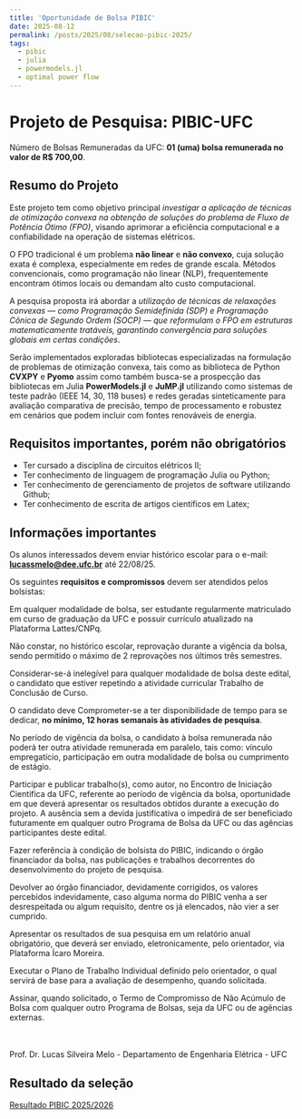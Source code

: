 ```yaml
---
title: 'Oportunidade de Bolsa PIBIC'
date: 2025-08-12
permalink: /posts/2025/08/selecao-pibic-2025/
tags:
  - pibic
  - julia
  - powermodels.jl
  - optimal power flow
---
```


# Projeto de Pesquisa: PIBIC-UFC

Número de Bolsas Remuneradas da UFC: **01 (uma) bolsa remunerada no valor de R$ 700,00**.

## Resumo do Projeto

Este projeto tem como objetivo principal *investigar a aplicação de técnicas de otimização convexa na obtenção de soluções do problema de Fluxo de Potência Ótimo (FPO)*, visando aprimorar a eficiência computacional e a confiabilidade na operação de sistemas elétricos.

O FPO tradicional é um problema **não linear** e **não convexo**, cuja solução exata é complexa, especialmente em redes de grande escala. Métodos convencionais, como programação não linear (NLP), frequentemente encontram ótimos locais ou demandam alto custo computacional.

A pesquisa proposta irá abordar a *utilização de técnicas de relaxações convexas — como Programação Semidefinida (SDP) e Programação Cônica de Segundo Ordem (SOCP) — que reformulam o FPO em estruturas matematicamente tratáveis, garantindo convergência para soluções globais em certas condições*.

Serão implementados exploradas bibliotecas especializadas na formulação de problemas de otimização convexa, tais como as biblioteca de Python **CVXPY** e **Pyomo** assim como também busca-se a prospecção das bibliotecas em Julia **PowerModels.jl** e **JuMP.jl** utilizando como sistemas de teste padrão (IEEE 14, 30, 118 buses) e redes geradas sinteticamente para avaliação comparativa de precisão, tempo de processamento e robustez em cenários que podem incluir com fontes renováveis de energia.

## Requisitos importantes, porém não obrigatórios

- Ter cursado a disciplina de circuitos elétricos II;
- Ter conhecimento de linguagem de programação Julia ou Python;
- Ter conhecimento de gerenciamento de projetos de software utilizando Github;
- Ter conhecimento de escrita de artigos científicos em Latex;

## Informações importantes

Os alunos interessados devem enviar histórico escolar para o e-mail: **lucassmelo@dee.ufc.br** até 22/08/25.

Os seguintes **requisitos e compromissos** devem ser atendidos pelos bolsistas:

Em qualquer modalidade de bolsa, ser estudante regularmente matriculado em curso de graduação da UFC e possuir currículo atualizado na Plataforma Lattes/CNPq.

Não constar, no histórico escolar, reprovação durante a vigência da bolsa, sendo permitido o máximo de 2 reprovações nos últimos três semestres.

Considerar-se-á inelegível para qualquer modalidade de bolsa deste edital, o candidato que estiver repetindo a atividade curricular Trabalho de Conclusão de Curso.

O candidato deve Comprometer-se a ter disponibilidade de tempo para se dedicar, **no mínimo, 12 horas semanais às atividades de pesquisa**.

No período de vigência da bolsa, o candidato à bolsa remunerada não poderá ter outra atividade remunerada em paralelo, tais como: vínculo empregatício, participação em outra modalidade de bolsa ou cumprimento de estágio.

Participar e publicar trabalho(s), como autor, no Encontro de Iniciação Científica da UFC, referente ao período de vigência da bolsa, oportunidade em que deverá apresentar os resultados obtidos durante a execução do projeto. A ausência sem a devida justificativa o impedirá de ser beneficiado futuramente em qualquer outro Programa de Bolsa da UFC ou das agências participantes deste edital.

Fazer referência à condição de bolsista do PIBIC, indicando o órgão financiador da bolsa, nas publicações e trabalhos decorrentes do desenvolvimento do projeto de pesquisa.

Devolver ao órgão financiador, devidamente corrigidos, os valores percebidos indevidamente, caso alguma norma do PIBIC venha a ser desrespeitada ou algum requisito, dentre os já elencados, não vier a ser cumprido.

Apresentar os resultados de sua pesquisa em um relatório anual obrigatório, que deverá ser enviado, eletronicamente, pelo orientador, via Plataforma Ícaro Moreira.

Executar o Plano de Trabalho Individual definido pelo orientador, o qual servirá de base para a avaliação de desempenho, quando solicitada.

Assinar, quando solicitado, o Termo de Compromisso de Não Acúmulo de Bolsa com qualquer outro Programa de Bolsas, seja da UFC ou de agências externas.

<br>
<br>
Prof. Dr. Lucas Silveira Melo - Departamento de Engenharia Elétrica - UFC

## Resultado da seleção

[Resultado PIBIC 2025/2026]()
